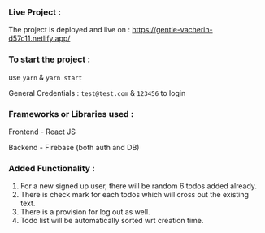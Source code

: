 ### Live Project :

The project is deployed and live on : https://gentle-vacherin-d57c11.netlify.app/

### To start the project : 
  
  use `yarn` & `yarn start`
 
  General Credentials :  `test@test.com` & `123456` to login
  
### Frameworks or Libraries used : 

Frontend - React JS

Backend - Firebase (both auth and DB)

### Added Functionality :

1. For a new signed up user, there will be random 6 todos added already.
2. There is check mark for each todos which will cross out the existing text.
3. There is a provision for log out as well.
4. Todo list will be automatically sorted wrt creation time.

